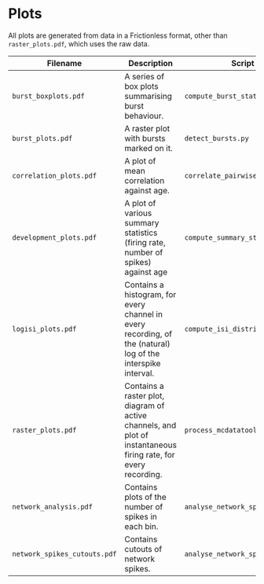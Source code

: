 # Plots

All plots are generated from data in a Frictionless format, other than `raster_plots.pdf`, which uses the raw data.

| Filename | Description | Script |
| --- | --- | --- |
| `burst_boxplots.pdf` | A series of box plots summarising burst behaviour. | `compute_burst_statistics.py` |
| `burst_plots.pdf` | A raster plot with bursts marked on it. | `detect_bursts.py` |
| `correlation_plots.pdf` | A plot of mean correlation against age. | `correlate_pairwise.py` |
| `development_plots.pdf` | A plot of various summary statistics (firing rate, number of spikes) against age | `compute_summary_statistics.py` |
| `logisi_plots.pdf` | Contains a histogram, for every channel in every recording, of the (natural) log of the interspike interval. | `compute_isi_distribution.py` |
| `raster_plots.pdf` | Contains a raster plot, diagram of active channels, and plot of instantaneous firing rate, for every recording. | `process_mcdatatool.py` |
| `network_analysis.pdf` | Contains plots of the number of spikes in each bin. | `analyse_network_spikes.py` |
| `network_spikes_cutouts.pdf` | Contains cutouts of network spikes. | `analyse_network_spikes.py` |